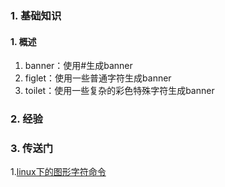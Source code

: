 ### 1. 基础知识
#### 1. 概述
1. banner：使用#生成banner
2. figlet：使用一些普通字符生成banner
3. toilet：使用一些复杂的彩色特殊字符生成banner

### 2. 经验
### 3. 传送门
1.[linux下的图形字符命令](https://xueying.blog.csdn.net/article/details/115334199?spm=1001.2014.3001.5502)
